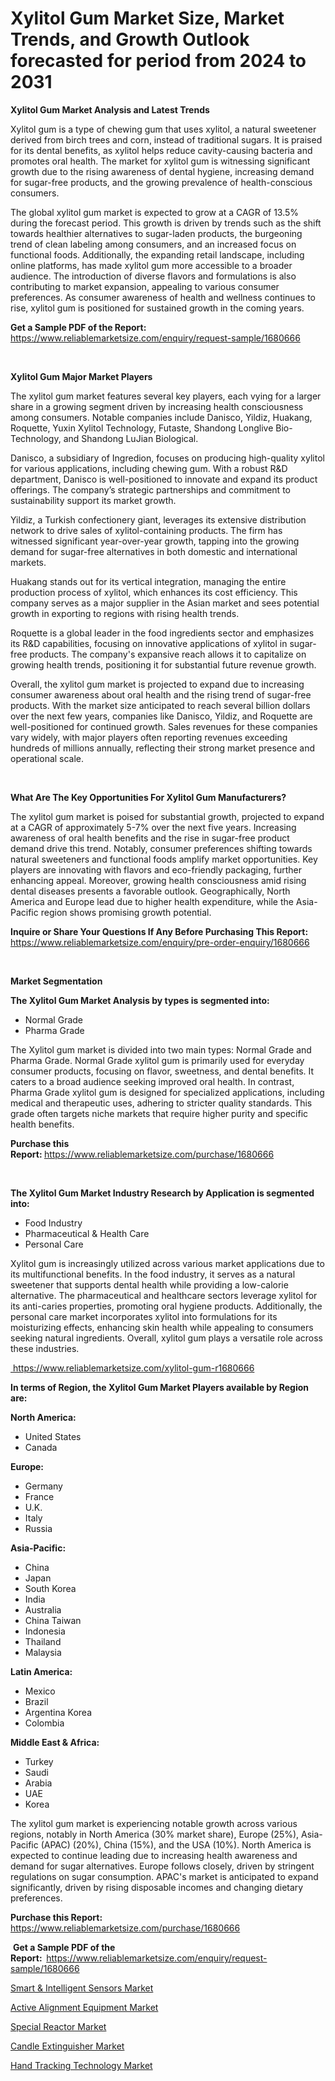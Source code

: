 <p><h1>Xylitol Gum Market Size, Market Trends, and Growth Outlook forecasted for period from 2024 to 2031</h1></p><p><strong>Xylitol Gum Market Analysis and Latest Trends</strong></p>
<p><p>Xylitol gum is a type of chewing gum that uses xylitol, a natural sweetener derived from birch trees and corn, instead of traditional sugars. It is praised for its dental benefits, as xylitol helps reduce cavity-causing bacteria and promotes oral health. The market for xylitol gum is witnessing significant growth due to the rising awareness of dental hygiene, increasing demand for sugar-free products, and the growing prevalence of health-conscious consumers. </p><p>The global xylitol gum market is expected to grow at a CAGR of 13.5% during the forecast period. This growth is driven by trends such as the shift towards healthier alternatives to sugar-laden products, the burgeoning trend of clean labeling among consumers, and an increased focus on functional foods. Additionally, the expanding retail landscape, including online platforms, has made xylitol gum more accessible to a broader audience. The introduction of diverse flavors and formulations is also contributing to market expansion, appealing to various consumer preferences. As consumer awareness of health and wellness continues to rise, xylitol gum is positioned for sustained growth in the coming years.</p></p>
<p><strong>Get a Sample PDF of the Report:&nbsp;</strong> <a href="https://www.reliablemarketsize.com/enquiry/request-sample/1680666?utm_campaign=1326&utm_medium=2&utm_source=Github&utm_content=ia&utm_term=04102024&utm_id=xylitol-gum">https://www.reliablemarketsize.com/enquiry/request-sample/1680666</a></p>
<p>&nbsp;</p>
<p><strong>Xylitol Gum Major Market Players</strong></p>
<p><p>The xylitol gum market features several key players, each vying for a larger share in a growing segment driven by increasing health consciousness among consumers. Notable companies include Danisco, Yildiz, Huakang, Roquette, Yuxin Xylitol Technology, Futaste, Shandong Longlive Bio-Technology, and Shandong LuJian Biological.</p><p>Danisco, a subsidiary of Ingredion, focuses on producing high-quality xylitol for various applications, including chewing gum. With a robust R&D department, Danisco is well-positioned to innovate and expand its product offerings. The company’s strategic partnerships and commitment to sustainability support its market growth.</p><p>Yildiz, a Turkish confectionery giant, leverages its extensive distribution network to drive sales of xylitol-containing products. The firm has witnessed significant year-over-year growth, tapping into the growing demand for sugar-free alternatives in both domestic and international markets.</p><p>Huakang stands out for its vertical integration, managing the entire production process of xylitol, which enhances its cost efficiency. This company serves as a major supplier in the Asian market and sees potential growth in exporting to regions with rising health trends.</p><p>Roquette is a global leader in the food ingredients sector and emphasizes its R&D capabilities, focusing on innovative applications of xylitol in sugar-free products. The company's expansive reach allows it to capitalize on growing health trends, positioning it for substantial future revenue growth.</p><p>Overall, the xylitol gum market is projected to expand due to increasing consumer awareness about oral health and the rising trend of sugar-free products. With the market size anticipated to reach several billion dollars over the next few years, companies like Danisco, Yildiz, and Roquette are well-positioned for continued growth. Sales revenues for these companies vary widely, with major players often reporting revenues exceeding hundreds of millions annually, reflecting their strong market presence and operational scale.</p></p>
<p>&nbsp;</p>
<p><strong>What Are The Key Opportunities For Xylitol Gum Manufacturers?</strong></p>
<p><p>The xylitol gum market is poised for substantial growth, projected to expand at a CAGR of approximately 5-7% over the next five years. Increasing awareness of oral health benefits and the rise in sugar-free product demand drive this trend. Notably, consumer preferences shifting towards natural sweeteners and functional foods amplify market opportunities. Key players are innovating with flavors and eco-friendly packaging, further enhancing appeal. Moreover, growing health consciousness amid rising dental diseases presents a favorable outlook. Geographically, North America and Europe lead due to higher health expenditure, while the Asia-Pacific region shows promising growth potential.</p></p>
<p><strong>Inquire or Share Your Questions If Any Before Purchasing This Report:</strong> <a href="https://www.reliablemarketsize.com/enquiry/pre-order-enquiry/1680666?utm_campaign=1326&utm_medium=2&utm_source=Github&utm_content=ia&utm_term=04102024&utm_id=xylitol-gum">https://www.reliablemarketsize.com/enquiry/pre-order-enquiry/1680666</a></p>
<p>&nbsp;</p>
<p><strong>Market Segmentation</strong></p>
<p><strong>The Xylitol Gum Market Analysis by types is segmented into:</strong></p>
<p><ul><li>Normal Grade</li><li>Pharma Grade</li></ul></p>
<p><p>The Xylitol gum market is divided into two main types: Normal Grade and Pharma Grade. Normal Grade xylitol gum is primarily used for everyday consumer products, focusing on flavor, sweetness, and dental benefits. It caters to a broad audience seeking improved oral health. In contrast, Pharma Grade xylitol gum is designed for specialized applications, including medical and therapeutic uses, adhering to stricter quality standards. This grade often targets niche markets that require higher purity and specific health benefits.</p></p>
<p><strong>Purchase this Report:&nbsp;</strong><a href="https://www.reliablemarketsize.com/purchase/1680666?utm_campaign=1326&utm_medium=2&utm_source=Github&utm_content=ia&utm_term=04102024&utm_id=xylitol-gum">https://www.reliablemarketsize.com/purchase/1680666</a></p>
<p>&nbsp;</p>
<p><strong>The Xylitol Gum Market Industry Research by Application is segmented into:</strong></p>
<p><ul><li>Food Industry</li><li>Pharmaceutical & Health Care</li><li>Personal Care</li></ul></p>
<p><p>Xylitol gum is increasingly utilized across various market applications due to its multifunctional benefits. In the food industry, it serves as a natural sweetener that supports dental health while providing a low-calorie alternative. The pharmaceutical and healthcare sectors leverage xylitol for its anti-caries properties, promoting oral hygiene products. Additionally, the personal care market incorporates xylitol into formulations for its moisturizing effects, enhancing skin health while appealing to consumers seeking natural ingredients. Overall, xylitol gum plays a versatile role across these industries.</p></p>
<p><a href="https://www.reliablemarketsize.com/xylitol-gum-r1680666?utm_campaign=1326&utm_medium=2&utm_source=Github&utm_content=ia&utm_term=04102024&utm_id=xylitol-gum">&nbsp;https://www.reliablemarketsize.com/xylitol-gum-r1680666</a></p>
<p><strong>In terms of Region, the Xylitol Gum Market Players available by Region are:</strong></p>
<p>
    <p> <strong> North America: </strong>
        <ul>
            <li>United States</li>
            <li>Canada</li>
        </ul>
        </p> 
    <p> <strong> Europe: </strong>
        <ul>
            <li>Germany</li>
            <li>France</li>
            <li>U.K.</li>
            <li>Italy</li>
            <li>Russia</li>
        </ul>
        </p> 
    <p> <strong> Asia-Pacific: </strong>
        <ul>
            <li>China</li>
            <li>Japan</li>
            <li>South Korea</li>
            <li>India</li>
            <li>Australia</li>
            <li>China Taiwan</li>
            <li>Indonesia</li>
            <li>Thailand</li>
            <li>Malaysia</li>
        </ul>
        </p> 
    <p> <strong> Latin America: </strong>
        <ul>
            <li>Mexico</li>
            <li>Brazil</li>
            <li>Argentina Korea</li>
            <li>Colombia</li>
        </ul>
        </p> 
    <p> <strong> Middle East & Africa: </strong>
        <ul>
            <li>Turkey</li>
            <li>Saudi</li>
            <li>Arabia</li>
            <li>UAE</li>
            <li>Korea</li>
        </ul>
    </p>
    </p>
<p><p>The xylitol gum market is experiencing notable growth across various regions, notably in North America (30% market share), Europe (25%), Asia-Pacific (APAC) (20%), China (15%), and the USA (10%). North America is expected to continue leading due to increasing health awareness and demand for sugar alternatives. Europe follows closely, driven by stringent regulations on sugar consumption. APAC's market is anticipated to expand significantly, driven by rising disposable incomes and changing dietary preferences.</p></p>
<p><strong>Purchase this Report: </strong><a href="https://www.reliablemarketsize.com/purchase/1680666?utm_campaign=1326&utm_medium=2&utm_source=Github&utm_content=ia&utm_term=04102024&utm_id=xylitol-gum">https://www.reliablemarketsize.com/purchase/1680666</a></p>
<p>&nbsp;<strong>Get a Sample PDF of the Report:&nbsp;&nbsp;</strong><a href="https://www.reliablemarketsize.com/enquiry/request-sample/1680666?utm_campaign=1326&utm_medium=2&utm_source=Github&utm_content=ia&utm_term=04102024&utm_id=xylitol-gum">https://www.reliablemarketsize.com/enquiry/request-sample/1680666</a></p>
<p><strong></strong></p>
<p><p><a href="https://issuu.com/reportprime-2/docs/smart-intelligent-sensors-market-si_0bf9fc6b09c74c?utm_campaign=1326&utm_medium=2&utm_source=Github&utm_content=ia&utm_term=04102024&utm_id=xylitol-gum">Smart & Intelligent Sensors Market</a></p><p><a href="https://www.linkedin.com/pulse/strategic-market-insights-global-active-alignment-equipment-v7rwe?utm_campaign=1326&utm_medium=2&utm_source=Github&utm_content=ia&utm_term=04102024&utm_id=xylitol-gum">Active Alignment Equipment Market</a></p><p><a href="https://issuu.com/reportprime-2/docs/special-reactor-market-size-2030.pp_fbd1dcaccbe7d2?utm_campaign=1326&utm_medium=2&utm_source=Github&utm_content=ia&utm_term=04102024&utm_id=xylitol-gum">Special Reactor Market</a></p><p><a href="https://www.linkedin.com/pulse/opportunities-challenges-candle-extinguisher-market-strategic-9eecc?utm_campaign=1326&utm_medium=2&utm_source=Github&utm_content=ia&utm_term=04102024&utm_id=xylitol-gum">Candle Extinguisher Market</a></p><p><a href="https://www.linkedin.com/pulse/global-hand-tracking-technology-market-trends-analysis-future-caxie?utm_campaign=1326&utm_medium=2&utm_source=Github&utm_content=ia&utm_term=04102024&utm_id=xylitol-gum">Hand Tracking Technology Market</a></p></p>